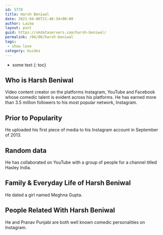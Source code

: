 ```yaml
---
id: 5778
title: Harsh Beniwal
date: 2021-04-06T21:48:34+00:00
author: Laima
layout: post
guid: https://ukdataservers.com/harsh-beniwal/
permalink: /04/06/harsh-beniwal
tags:
 - show love
category: Guides
---
```


* some text
{: toc}


## Who is Harsh Beniwal
                  
                  
                  
Video content creator on the platforms Instagram, YouTube and Facebook whose comedic talent is evident across his platforms. He has earned more than 3.5 million followers to his most popular network, Instagram.
                  
              
            
              
            
                
                
                
## Prior to Popularity
                  
                  
                  
He uploaded his first piece of media to his Instagram account in September of 2013.
                  
              
            
              
            
                
                
                
## Random data
                  
                  
                  
He has collaborated on YouTube with a group of people for a channel titled Hasley India.
                  
              
            
              
            
                
                
                
## Family & Everyday Life of Harsh Beniwal
                  
                  
                  
He dated a girl named Meghna Gupta.
                  
              
            
              
            
                
                
                
## People Related With Harsh Beniwal
                  
                  
                  
He and Pranav Punjabi are both well known comedic personalities on Instagram.
                  
              
            
              
            
                
              
            
              
              
            
            
              
            
          
          
          